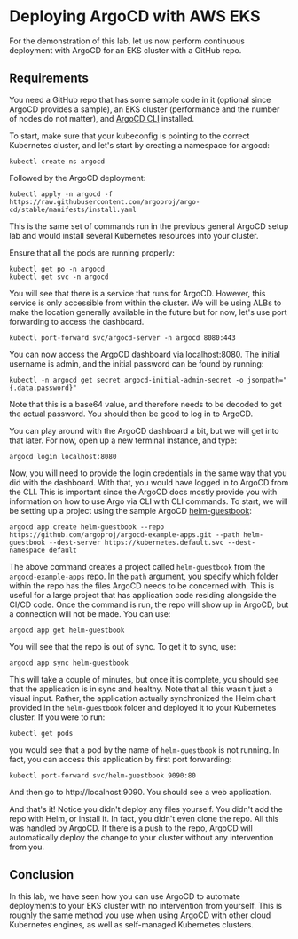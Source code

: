 # Deploying ArgoCD with AWS EKS

For the demonstration of this lab, let us now perform continuous deployment with ArgoCD for an EKS cluster with a GitHub repo. 

## Requirements

You need a GitHub repo that has some sample code in it (optional since ArgoCD provides a sample), an EKS cluster (performance and the number of nodes do not matter), and [ArgoCD CLI](https://argo-cd.readthedocs.io/en/stable/cli_installation/) installed.

To start, make sure that your kubeconfig is pointing to the correct Kubernetes cluster, and let's start by creating a namespace for argocd:

```
kubectl create ns argocd
```

Followed by the ArgoCD deployment:

```
kubectl apply -n argocd -f https://raw.githubusercontent.com/argoproj/argo-cd/stable/manifests/install.yaml
```

This is the same set of commands run in the previous general ArgoCD setup lab and would install several Kubernetes resources into your cluster.

Ensure that all the pods are running properly:

```
kubectl get po -n argocd
kubectl get svc -n argocd
```

You will see that there is a service that runs for ArgoCD. However, this service is only accessible from within the cluster. We will be using ALBs to make the location generally available in the future but for now, let's use port forwarding to access the dashboard.

```
kubectl port-forward svc/argocd-server -n argocd 8080:443
```

You can now access the ArgoCD dashboard via localhost:8080. The initial username is admin, and the initial password can be found by running:

```
kubectl -n argocd get secret argocd-initial-admin-secret -o jsonpath="{.data.password}"
```

Note that this is a base64 value, and therefore needs to be decoded to get the actual password. You should then be good to log in to ArgoCD.

You can play around with the ArgoCD dashboard a bit, but we will get into that later. For now, open up a new terminal instance, and type:

```
argocd login localhost:8080
```

Now, you will need to provide the login credentials in the same way that you did with the dashboard. With that, you would have logged in to ArgoCD from the CLI. This is important since the ArgoCD docs mostly provide you with information on how to use Argo via CLI with CLI commands. To start, we will be setting up a project using the sample ArgoCD [helm-guestbook](https://github.com/argoproj/argocd-example-apps/tree/master/helm-guestbook):

```
argocd app create helm-guestbook --repo https://github.com/argoproj/argocd-example-apps.git --path helm-guestbook --dest-server https://kubernetes.default.svc --dest-namespace default
```

The above command creates a project called `helm-guestbook` from the `argocd-example-apps` repo. In the `path` argument, you specify which folder within the repo has the files ArgoCD needs to be concerned with. This is useful for a large project that has application code residing alongside the CI/CD code. Once the command is run, the repo will show up in ArgoCD, but a connection will not be made. You can use:

```
argocd app get helm-guestbook
```

You will see that the repo is out of sync. To get it to sync, use:

```
argocd app sync helm-guestbook
```

This will take a couple of minutes, but once it is complete, you should see that the application is in sync and healthy. Note that all this wasn't just a visual input. Rather, the application actually synchronized the Helm chart provided in the `helm-guestbook` folder and deployed it to your Kubernetes cluster. If you were to run:

```
kubectl get pods
```

you would see that a pod by the name of `helm-guestbook` is not running. In fact, you can access this application by first port forwarding:

```
kubectl port-forward svc/helm-guestbook 9090:80
```

And then go to http://localhost:9090. You should see a web application.

And that's it! Notice you didn't deploy any files yourself. You didn't add the repo with Helm, or install it. In fact, you didn't even clone the repo. All this was handled by ArgoCD. If there is a push to the repo, ArgoCD will automatically deploy the change to your cluster without any intervention from you.

## Conclusion

In this lab, we have seen how you can use ArgoCD to automate deployments to your EKS cluster with no intervention from yourself. This is roughly the same method you use when using ArgoCD with other cloud Kubernetes engines, as well as self-managed Kubernetes clusters.